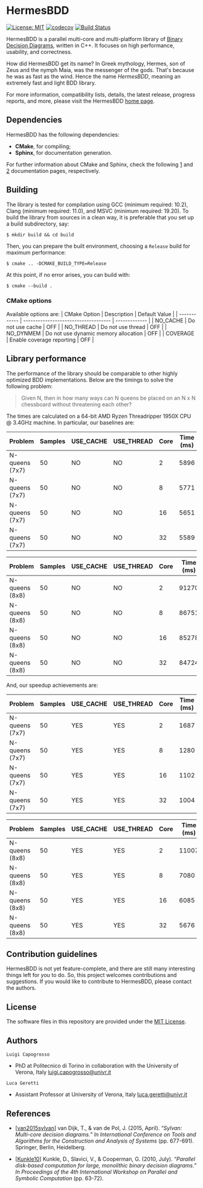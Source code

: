 # HermesBDD #

[![License: MIT](https://img.shields.io/badge/License-MIT-yellow.svg)](https://opensource.org/licenses/MIT)
[![codecov](https://codecov.io/gh/luigicapogrosso/HermesBDD/branch/main/graph/badge.svg)](https://codecov.io/gh/luigicapogrosso/HermesBDD)
[![Build Status](https://github.com/luigicapogrosso/HermesBDD/workflows/Continuous%20Integration/badge.svg)](https://github.com/luigicapogrosso/HermesBDD/actions)

HermesBDD is a parallel multi-core and multi-platform library of [Binary Decision Diagrams](https://en.wikipedia.org/wiki/Binary_decision_diagram), written in C++. It focuses on high performance, usability, and correctness.

How did HermesBDD get its name? In Greek mythology, Hermes, son of Zeus and the nymph Maia, was the messenger of the gods. That's because he was as fast as the wind. Hence the name *HermesBDD*, meaning an extremely fast and light BDD library.

For more information, compatibility lists, details, the latest release, progress reports, and more, please visit the HermesBDD [home page](https://luigicapogrosso.github.io/HermesBDD/).

## Dependencies ##

HermesBDD has the following dependencies:

- **CMake**, for compiling;
- **Sphinx**, for documentation generation.

For further information about CMake and Sphinx, check the following [1](https://cmake.org/) and [2](https://www.sphinx-doc.org/en/master/) documentation pages, respectively.

## Building ##

The library is tested for compilation using GCC (minimum required: 10.2), Clang (minimum required: 11.0), and MSVC (minimum required: 19.20). To build the library from sources in a clean way, it is preferable that you set up a build subdirectory, say:

```
$ mkdir build && cd build
```

Then, you can prepare the built environment, choosing a `Release` build for maximum performance:

```
$ cmake .. -DCMAKE_BUILD_TYPE=Release
```

At this point, if no error arises, you can build with:

```
$ cmake --build .
```

### CMake options ###

Available options are:
| CMake Option | Description                          | Default Value |
| ------------ | ------------------------------------ | ------------- |
| NO_CACHE     | Do not use cache                     | OFF           |
| NO_THREAD    | Do not use thread                    | OFF           |
| NO_DYNMEM    | Do not use dynamic memory allocation | OFF           |
| COVERAGE     | Enable coverage reporting            | OFF           |

## Library performance ##

The performance of the library should be comparable to other highly optimized BDD implementations.
Below are the timings to solve the following problem:

> Given N, then in how many ways can N queens be placed on an N x N chessboard
> without threatening each other?

The times are calculated on a 64-bit AMD Ryzen Threadripper 1950X CPU @ 3.4GHz machine. In particular, our baselines are:

| Problem        | Samples   | USE_CACHE  | USE_THREAD | Core | Time (ms) |
|--------------- |-----------|------------|------------|------|-----------|
| N-queens (7x7) | 50        | NO         | NO         | 2    | 5896      |
| N-queens (7x7) | 50        | NO         | NO         | 8    | 5771      |
| N-queens (7x7) | 50        | NO         | NO         | 16   | 5651      |
| N-queens (7x7) | 50        | NO         | NO         | 32   | 5589      |

| Problem        | Samples   | USE_CACHE  | USE_THREAD | Core | Time (ms) |
|--------------- |-----------|------------|------------|------|-----------|
| N-queens (8x8) | 50        | NO         | NO         | 2    | 91270     |
| N-queens (8x8) | 50        | NO         | NO         | 8    | 86751     |
| N-queens (8x8) | 50        | NO         | NO         | 16   | 85278     |
| N-queens (8x8) | 50        | NO         | NO         | 32   | 84724     |

And, our speedup achievements are:

| Problem        | Samples   | USE_CACHE  | USE_THREAD | Core | Time (ms) | Speedup |
|--------------  |-----------|------------|----------- |------|-----------|---------|
| N-queens (7x7) | 50        | YES        | YES        | 2    | 1687      | 3.49x   |
| N-queens (7x7) | 50        | YES        | YES        | 8    | 1280      | 4.45x   |
| N-queens (7x7) | 50        | YES        | YES        | 16   | 1102      | 5.12x   |
| N-queens (7x7) | 50        | YES        | YES        | 32   | 1004      | 5.57x   |

| Problem        | Samples   | USE_CACHE  | USE_THREAD | Core | Time (ms) | Speedup |
|--------------- |-----------|------------|------------|------|-----------|---------|
| N-queens (8x8) | 50        | YES        | YES        | 2    | 11007     | 8.29x   |
| N-queens (8x8) | 50        | YES        | YES        | 8    | 7080      | 12.25x  |
| N-queens (8x8) | 50        | YES        | YES        | 16   | 6085      | 14.01x  |
| N-queens (8x8) | 50        | YES        | YES        | 32   | 5676      | 14.92x  |


## Contribution guidelines ##

HermesBDD is not yet feature-complete, and there are still many interesting things left
for _you_ to do. So, this project welcomes contributions and suggestions. If you would
like to contribute to HermesBDD, please contact the authors.

## License ##
The software files in this repository are provided under the [MIT License](./LICENSE).

## Authors ##

`Luigi Capogrosso`
- PhD at Politecnico di Torino in collaboration with the University of Verona, Italy [luigi.capogrosso@univr.it](mailto:luigi.capogrosso@univr.it)

`Luca Geretti`
- Assistant Professor at University of Verona, Italy [luca.geretti@univr.it](mailto:luca.geretti@univr.it)

## References ##

- [[van2015sylvan](https://link.springer.com/content/pdf/10.1007/978-3-662-46681-0_60.pdf)] van Dijk, T., & van de Pol, J. (2015, April). “_Sylvan: Multi-core decision diagrams._” _In International Conference on Tools and Algorithms for the Construction and Analysis of Systems_ (pp. 677-691). Springer, Berlin, Heidelberg.

- [[Kunkle10](https://dl.acm.org/doi/abs/10.1145/1837210.1837222)]
Kunkle, D., Slavici, V., & Cooperman, G. (2010, July). “_Parallel disk-based computation for large, monolithic binary decision diagrams._” _In Proceedings of the 4th International Workshop on Parallel and Symbolic Computation_ (pp. 63-72).
